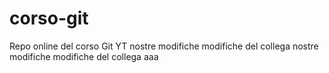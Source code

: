 # corso-git

Repo online del corso Git YT
nostre modifiche
modifiche del collega
nostre modifiche
modifiche del collega
aaa
